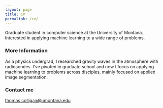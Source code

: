 ```yaml
---
layout: page
title: CV
permalink: /cv/
---
```


Graduate student in computer science at the University of Montana. Interested
in applying machine learning to a wide range of problems.

### More Information

As a physics undergrad, I researched gravity waves in the atmosphere with radiosondes. I've pivoted in graduate school and now I focus on applying machine learning to problems across disciples, mainly focused on applied image segmentation.

### Contact me

[thomas.colligan@umontana.edu](mailto:thomas.colligan@umontana.edu)
